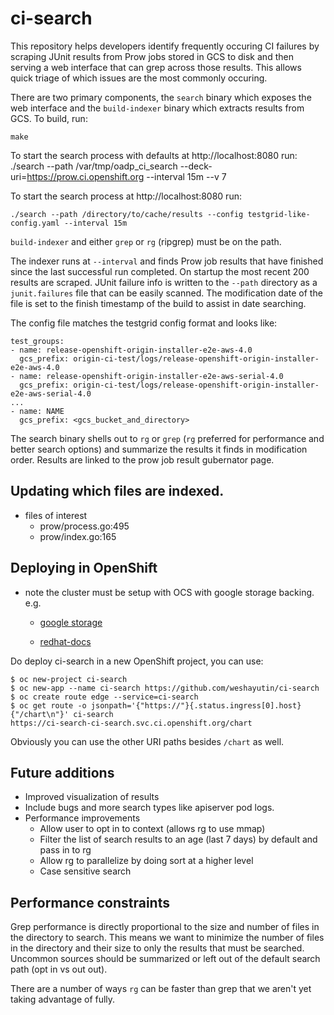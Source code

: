 # ci-search

This repository helps developers identify frequently occuring CI failures by scraping JUnit results from Prow jobs stored in GCS to disk and then serving a web interface that can grep across those results. This allows quick triage of which issues are the most commonly occuring.

There are two primary components, the `search` binary which exposes the web interface and the `build-indexer` binary which extracts results from GCS. To build, run:

    make

To start the search process with defaults at http://localhost:8080 run:
    ./search --path /var/tmp/oadp_ci_search --deck-uri=https://prow.ci.openshift.org  --interval 15m --v 7

To start the search process at http://localhost:8080 run:

    ./search --path /directory/to/cache/results --config testgrid-like-config.yaml --interval 15m


`build-indexer` and either `grep` or `rg` (ripgrep) must be on the path.

The indexer runs at `--interval` and finds Prow job results that have finished since the last successful run completed. On startup the most recent 200 results are scraped. JUnit failure info is written to the `--path` directory as a `junit.failures` file that can be easily scanned. The modification date of the file is set to the finish timestamp of the build to assist in date searching.

The config file matches the testgrid config format and looks like:

```
test_groups:
- name: release-openshift-origin-installer-e2e-aws-4.0
  gcs_prefix: origin-ci-test/logs/release-openshift-origin-installer-e2e-aws-4.0
- name: release-openshift-origin-installer-e2e-aws-serial-4.0
  gcs_prefix: origin-ci-test/logs/release-openshift-origin-installer-e2e-aws-serial-4.0
...
- name: NAME
  gcs_prefix: <gcs_bucket_and_directory>
```

The search binary shells out to `rg` or `grep` (`rg` preferred for performance and better search options) and summarize the results it finds in modification order. Results are linked to the prow job result gubernator page.

## Updating which files are indexed.
* files of interest
  * prow/process.go:495
  * prow/index.go:165

## Deploying in OpenShift

* note the cluster must be setup with OCS with google storage backing.
e.g.
  * [google storage](https://console.cloud.google.com/storage/browser/origin-ci-test/logs/periodic-ci-openshift-oadp-operator-master-4.8-operator-e2e-aws-periodic-slack?pageState=(%22StorageObjectListTable%22:(%22f%22:%22%255B%255D%22))&prefix=&forceOnObjectsSortingFiltering=false)

  * [redhat-docs](https://access.redhat.com/documentation/en-us/red_hat_openshift_container_storage/4.5/html-single/deploying_and_managing_openshift_container_storage_using_google_cloud/index#creating-a-new-backing-store_gcp_gcp)

Do deploy ci-search in a new OpenShift project, you can use:

```console
$ oc new-project ci-search
$ oc new-app --name ci-search https://github.com/weshayutin/ci-search
$ oc create route edge --service=ci-search
$ oc get route -o jsonpath='{"https://"}{.status.ingress[0].host}{"/chart\n"}' ci-search
https://ci-search-ci-search.svc.ci.openshift.org/chart
```

Obviously you can use the other URI paths besides `/chart` as well.

## Future additions

* Improved visualization of results
* Include bugs and more search types like apiserver pod logs.
* Performance improvements
  * Allow user to opt in to context (allows rg to use mmap)
  * Filter the list of search results to an age (last 7 days) by default and pass in to rg
  * Allow rg to parallelize by doing sort at a higher level
  * Case sensitive search

## Performance constraints

Grep performance is directly proportional to the size and number of files in the directory to search. This means we want to minimize the number of files in the directory and their size to only the results that must be searched. Uncommon sources should be summarized or left out of the default search path (opt in vs out out).

There are a number of ways `rg` can be faster than grep that we aren't yet taking advantage of fully.
